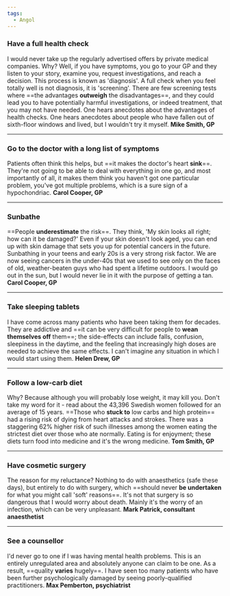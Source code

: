 ```yaml
---
tags:
  - Angol
---
```

### Have a full health check

I would never take up the regularly advertised offers by private medical companies. Why? Well, if you have symptoms, you go to your GP and they listen to your story, examine you, request investigations, and reach a decision. This process is known as 'diagnosis'. A full check when you feel totally well is not diagnosis, it is 'screening'. There are few screening tests where ==the advantages **outweigh** the disadvantages==, and they could lead you to have potentially harmful investigations, or indeed treatment, that you may not have needed. One hears anecdotes about the advantages of health checks. One hears anecdotes about people who have fallen out of sixth-floor windows and lived, but I wouldn't try it myself.   **Mike Smith, GP**

---

### Go to the doctor with a long list of symptoms

Patients often think this helps, but ==it makes the doctor's heart **sink**==. They're not going to be able to deal with everything in one go, and most importantly of all, it makes them think you haven't got one particular problem, you've got multiple problems, which is a sure sign of a hypochondriac. **Carol Cooper, GP**

---

### Sunbathe

==People **underestimate** the risk==. They think, 'My skin looks all right; how can it be damaged?' Even if your skin doesn't look aged, you can end up with skin damage that sets you up for potential cancers in the future. Sunbathing in your teens and early 20s is a very strong risk factor. We are now seeing cancers in the under-40s that we used to see only on the faces of old, weather-beaten guys who had spent a lifetime outdoors. I would go out in the sun, but I would never lie in it with the purpose of getting a tan. **Carol Cooper, GP**

---

### Take sleeping tablets

I have come across many patients who have been taking them for decades. They are addictive and ==it can be very difficult for people to **wean themselves off** them==; the side-effects can include falls, confusion, sleepiness in the daytime, and the feeling that increasingly high doses are needed to achieve the same effects. I can't imagine any situation in which I would start using them. **Helen Drew, GP**

---

### Follow a low-carb diet

Why? Because although you will probably lose weight, it may kill you. Don't take my word for it - read about the 43,396 Swedish women followed for an average of 15 years. ==Those who **stuck to** low carbs and high protein== had a rising risk of dying from heart attacks and strokes. There was a staggering 62% higher risk of such illnesses among the women eating the strictest diet over those who ate normally. Eating is for enjoyment; these diets turn food into medicine and it's the wrong medicine. **Tom Smith, GP**

---

### Have cosmetic surgery

The reason for my reluctance? Nothing to do with anaesthetics (safe these days), but entirely to do with surgery, which ==should never **be undertaken** for what you might call 'soft' reasons==. It's not that surgery is so dangerous that I would worry about death. Mainly it's the worry of an infection, which can be very unpleasant. **Mark Patrick, consultant anaesthetist**

---

### See a counsellor

I'd never go to one if I was having mental health problems. This is an entirely unregulated area and absolutely anyone can claim to be one. As a result, ==quality **varies** hugely==. I have seen too many patients who have been further psychologically damaged by seeing poorly-qualified practitioners. **Max Pemberton, psychiatrist**